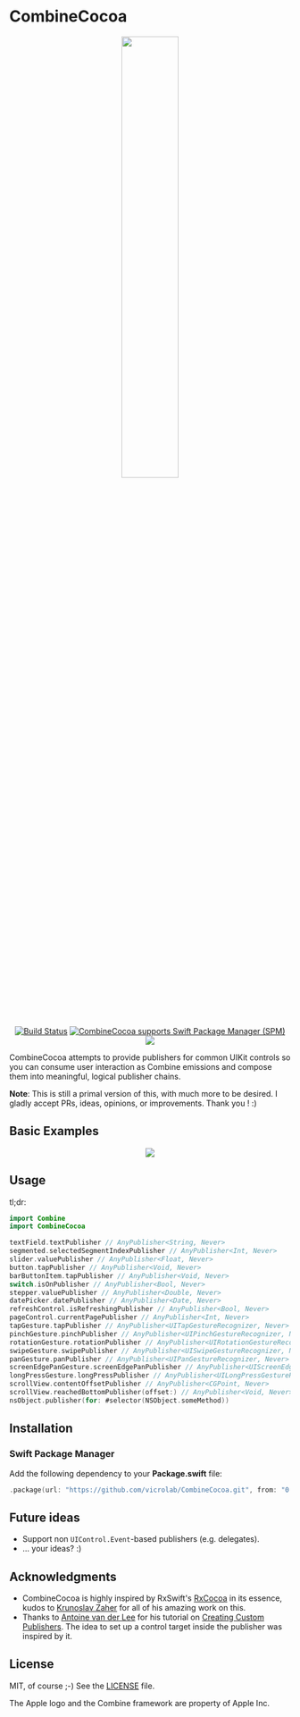 # CombineCocoa

<p align="center">
<img src="https://github.com/freak4pc/CombineCocoa/raw/main/Resources/logo.png" width="45%">
<br/><br/>
<a href="https://github.com/vicrolab/CombineCocoa/actions/workflows" target="_blank" alt="Build Status" title="Build Status"><img src="https://github.com/vicrolab/CombineCocoa/actions/workflows/tests.yml/badge.svg?branch=main" alt="Build Status" title="Build Status"></a>
<a href="https://github.com/apple/swift-package-manager" target="_blank"><img src="https://img.shields.io/badge/Swift%20Package%20Manager-compatible-brightgreen.svg" alt="CombineCocoa supports Swift Package Manager (SPM)"></a>
<img src="https://img.shields.io/badge/platforms-iOS%2013.0-333333.svg" />
</p>


CombineCocoa attempts to provide publishers for common UIKit controls so you can consume user interaction as Combine emissions and compose them into meaningful, logical publisher chains.

**Note**: This is still a primal version of this, with much more to be desired. I gladly accept PRs, ideas, opinions, or improvements. Thank you ! :)

## Basic Examples
<p align="center"><img src="https://github.com/freak4pc/CombineCocoa/raw/main/Resources/example.gif"></p>

## Usage

tl;dr: 

```swift
import Combine
import CombineCocoa

textField.textPublisher // AnyPublisher<String, Never>
segmented.selectedSegmentIndexPublisher // AnyPublisher<Int, Never>
slider.valuePublisher // AnyPublisher<Float, Never>
button.tapPublisher // AnyPublisher<Void, Never>
barButtonItem.tapPublisher // AnyPublisher<Void, Never>
switch.isOnPublisher // AnyPublisher<Bool, Never>
stepper.valuePublisher // AnyPublisher<Double, Never>
datePicker.datePublisher // AnyPublisher<Date, Never>
refreshControl.isRefreshingPublisher // AnyPublisher<Bool, Never>
pageControl.currentPagePublisher // AnyPublisher<Int, Never>
tapGesture.tapPublisher // AnyPublisher<UITapGestureRecognizer, Never>
pinchGesture.pinchPublisher // AnyPublisher<UIPinchGestureRecognizer, Never>
rotationGesture.rotationPublisher // AnyPublisher<UIRotationGestureRecognizer, Never>
swipeGesture.swipePublisher // AnyPublisher<UISwipeGestureRecognizer, Never>
panGesture.panPublisher // AnyPublisher<UIPanGestureRecognizer, Never>
screenEdgePanGesture.screenEdgePanPublisher // AnyPublisher<UIScreenEdgePanGestureRecognizer, Never>
longPressGesture.longPressPublisher // AnyPublisher<UILongPressGestureRecognizer, Never>
scrollView.contentOffsetPublisher // AnyPublisher<CGPoint, Never>
scrollView.reachedBottomPublisher(offset:) // AnyPublisher<Void, Never>
nsObject.publisher(for: #selector(NSObject.someMethod))
```

## Installation

### Swift Package Manager

Add the following dependency to your **Package.swift** file:

```swift
.package(url: "https://github.com/vicrolab/CombineCocoa.git", from: "0.2.1")
```

## Future ideas 

* Support non `UIControl.Event`-based publishers (e.g. delegates).
* ... your ideas? :)

## Acknowledgments

* CombineCocoa is highly inspired by RxSwift's [RxCocoa](https://github.com/ReactiveX/RxSwift) in its essence, kudos to [Krunoslav Zaher](https://twitter.com/KrunoslavZaher) for all of his amazing work on this.
* Thanks to [Antoine van der Lee](https://twitter.com/twannl) for his tutorial on [Creating Custom Publishers](https://www.avanderlee.com/swift/custom-combine-publisher/). The idea to set up a control target inside the publisher was inspired by it.

## License

MIT, of course ;-) See the [LICENSE](LICENSE) file. 

The Apple logo and the Combine framework are property of Apple Inc.
